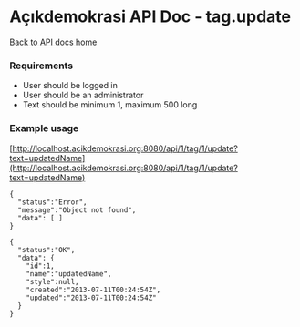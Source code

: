 # Açıkdemokrasi API Doc - tag.update

[Back to API docs home](Home)

### Requirements
- User should be logged in
- User should be an administrator
- Text should be minimum 1, maximum 500 long

### Example usage

[http://localhost.acikdemokrasi.org:8080/api/1/tag/1/update?text=updatedName](http://localhost.acikdemokrasi.org:8080/api/1/tag/1/update?text=updatedName)

```
{
  "status":"Error",
  "message":"Object not found",
  "data": [ ]
}
```
```
{
  "status":"OK",
  "data": {
    "id":1,
    "name":"updatedName",
    "style":null,
    "created":"2013-07-11T00:24:54Z",
    "updated":"2013-07-11T00:24:54Z"
  }
}
```